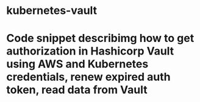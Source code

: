 # kubernetes-vault

# Code snippet describimg how to get authorization in Hashicorp Vault using AWS and Kubernetes credentials, renew expired auth token, read data from Vault
